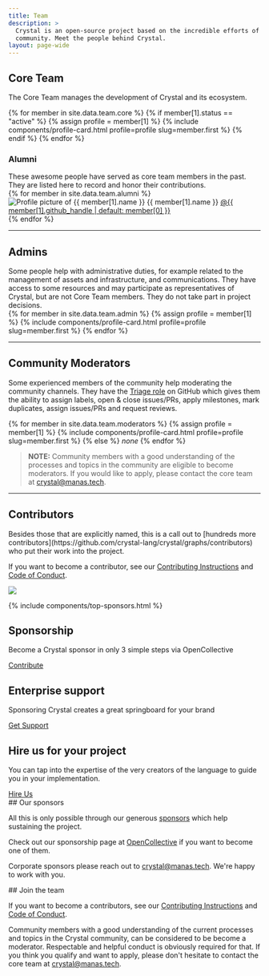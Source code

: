 ```yaml
---
title: Team
description: >
  Crystal is an open-source project based on the incredible efforts of a large
  community. Meet the people behind Crystal.
layout: page-wide
---
```


<section>
  <h2 id="core">Core Team</h2>
  <aside markdown="1">

The Core Team manages the development of Crystal and its ecosystem.
  </aside>

  <div class="cards-list">
    {% for member in site.data.team.core %}
      {% if member[1].status == "active" %}
        {% assign profile = member[1] %}
        {% include components/profile-card.html profile=profile slug=member.first %}
      {% endif %}
    {% endfor %}
  </div>
</section>

<section class="side-section">
  <h3 id="alumni">Alumni</h3>
  <aside markdown="1">
These awesome people have served as core team members in the past. They are listed here to record and honor their contributions.
  </aside>

  <div class="cards-list">
    {% for member in site.data.team.alumni %}
      <div class="profile-mini" itemscope itemtype="https://schema.org/Person">
        <img src="/assets/authors/{{ member[0] }}.jpg" alt="Profile picture of {{ member[1].name }}" />
        <span class="name" itemprop="name">{{ member[1].name }}</span>
        <a href="https://github.com/{{ member[1].github_handle | default: member[0] }}" itemprop="url" title="GitHub profile" class="ico github">@{{ member[1].github_handle | default: member[0] }}</a>
      </div>
    {% endfor %}
  </div>
</section>

<hr class="full">

<section class="side-section">
  <h2 id="admins">Admins</h2>
  <aside markdown="1">
Some people help with administrative duties, for example related to the management of assets and infrastructure, and communications. They have access to some resources and may participate as representatives of Crystal, but are not Core Team members. They do not take part in project decisions.
  </aside>

  <div class="cards-list">
    {% for member in site.data.team.admin %}
      {% assign profile = member[1] %}
      {% include components/profile-card.html profile=profile slug=member.first %}
    {% endfor %}
  </div>
</section>

<hr class="full">

<section class="side-section">
  <h2 id="moderators">Community Moderators</h2>
  <aside id="join_us" markdown="1">

Some experienced members of the community help moderating the community channels.
They have the [Triage role](https://docs.github.com/en/organizations/managing-access-to-your-organizations-repositories/repository-permission-levels-for-an-organization)
on GitHub which gives them the ability to assign labels, open & close issues/PRs, apply milestones, mark duplicates,
assign issues/PRs and request reviews.
  </aside>

  <div class="cards-list">
    {% for member in site.data.team.moderators %}
      {% assign profile = member[1] %}
      {% include components/profile-card.html profile=profile slug=member.first %}
    {% else %}
    <em>none</em>
    {% endfor %}
  </div>
</section>

<section class="bg-gray">
  <p class="ico heart-black left">
  </p>
</section>

> **NOTE:**
> Community members with a good understanding of the processes and topics in the community are eligible to become moderators. If you would like to apply, please contact the core team at [crystal@manas.tech](mailto:crystal@manas.tech).

<hr class="full">

<section class="side-section">
  <h2 id="contributors">Contributors</h2>
  <aside markdown="1">
Besides those that are explicitly named, this is a call out to
[hundreds more contributors](https://github.com/crystal-lang/crystal/graphs/contributors)
who put their work into the project.

If you want to become a contributor, see our [Contributing Instructions](https://github.com/crystal-lang/crystal/blob/master/CONTRIBUTING.md) and [Code of Conduct](https://github.com/crystal-lang/crystal/blob/master/CODE_OF_CONDUCT.m).
  </aside>
  <div>
    <img src="https://opencollective.com/crystal-lang/contributors.svg?width=960">
  </div>
</section>

{% include components/top-sponsors.html %}

<section class="grid x3 topics">

  <article>
    <h2 class="ico heart left">Sponsorship</h2>
    <p>Become a Crystal sponsor in only 3 simple steps via OpenCollective</p>
    <a href="#" target="_blank" class="hex btn shadow"><span>Contribute</span></a>
  </article>

  <article>
    <h2 class="ico building left">Enterprise support</h2>
    <p>Sponsoring Crystal creates a great springboard for your brand</p>
    <a href="#" target="_blank" class="hex btn shadow"><span>Get Support</span></a>
  </article>

  <article>
    <h2 class="ico shuttle left">Hire us for your project</h2>
    <p>You can tap into the expertise of the very creators of the language to guide you in your implementation. </p>
    <a href="#" target="_blank" class="hex btn shadow"><span>Hire Us</span></a>
  </article>

</section>

<section markdown="1" id="sponsors">
## Our sponsors

All this is only possible through our generous [sponsors](/sponsors)
which help sustaining the project.

Check out our sponsorship page at [OpenCollective](https://opencollective.com/crystal-lang) if you want to become one of them.

Corporate sponsors please reach out to [crystal@manas.tech](mailto:crystal@manas.tech). We're happy to work with you.
</section>

<section markdown="1" id="join">
## Join the team

If you want to become a contributors, see our [Contributing Instructions](https://github.com/crystal-lang/crystal/blob/master/CONTRIBUTING.md) and [Code of Conduct](https://github.com/crystal-lang/crystal/blob/master/CODE_OF_CONDUCT.md).

  Community members with a good understanding of the current processes and topics in the Crystal community, can be considered to be become a moderator.
  Respectable and helpful conduct is obviously required for that. If you think you qualify and want to apply, please don't hesitate to contact the core team at [crystal@manas.tech](mailto:crystal@manas.tech).
</section>

